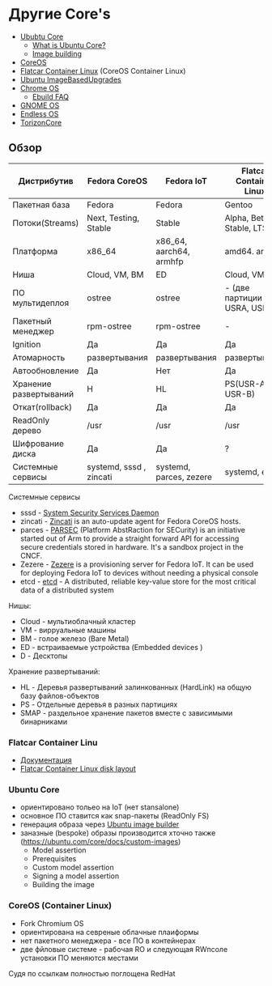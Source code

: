 # Другие Core's

- [Ububtu Core](https://ubuntu.com/core)
  * [What is Ubuntu Core?](https://ubuntu.com/core/docs/what-is-ubuntu-core)
  * [Image building](https://ubuntu.com/core/docs/image-building)
- [CoreOS](https://ru.wikipedia.org/wiki/CoreOS)
- [Flatcar Container Linux](https://kinvolk.io/flatcar-container-linux/) (CoreOS Container Linux)
- [Ubuntu ImageBasedUpgrades](https://wiki.ubuntu.com/ImageBasedUpgrades)
- [Chrome OS](https://ru.wikipedia.org/wiki/Chrome_OS)
  * [Ebuild FAQ](https://chromium.googlesource.com/chromiumos/docs/+/HEAD/portage/ebuild_faq.md)
- [GNOME OS](https://wiki.gnome.org/action/show//GnomeOS?action=show&redirect=Projects%2FGnomeContinuous)
- [Endless OS](https://endlessos.com/)
- [TorizonCore](https://developer.toradex.com/knowledge-base/torizoncore-overview)

## Обзор

Дистрибутив | Fedora CoreOS | Fedora IoT | Flatcar Container Linux | Ubuntu Core | Chrome OS | GNOME OS | Endless OS | TorizonCore
------------|---------------|------------|-------------------------|-------------|-----------|----------|------------|-------------
Пакетная база | Fedora      | Fedora     | Gentoo                  | Ubuntu      | Gentoo    |
Потоки(Streams) | Next, Testing, Stable |  Stable | Alpha, Beta, Stable, LTS | Releases |    |
Платформа   | x86_64 | x86_64, aarch64, armhfp | amd64. arm64      | amd64. arm64 | x86_64. arm64 
Ниша | Cloud, VM, BM        |  ED         |   Cloud, VM, BM        | ED           | D        | D        | D          |
ПО мультидеплоя | ostree    | ostree      |  - (две партиции USRA, USRB) | snap   |            | ostree | ostree | ostree
Пакетный менеджер | rpm-ostree | rpm-ostree | -                    | Snappy  | portage, chroot | 
Ignition    |  Да           | Да          | Да                     | Нет
Атомарность | развертывания | развертывания | развертывания        | Ядро?
Автообновление | Да         | Нет         | Да                     | Да 
Хранение развертываний | H  | HL          | PS(USR-A, USR-B)       | SNAP     
Откат(rollback) | Да         | Да         | Да                     | Да
ReadOnly дерево | /usr      | /usr        | /usr                   | /snap
Шифрование диска |  Да      |  Да         | ?                      | Да
Системные сервисы | systemd, sssd , zincati | systemd, parces, zezere | systemd, etcd | snapd |  | flatpak, ostree

Системные сервисы
- sssd - [System Security Services Daemon](https://en.wikipedia.org/wiki/System_Security_Services_Daemon)
- zincati - [Zincati](https://github.com/coreos/zincati) is an auto-update agent for Fedora CoreOS hosts.
- parces - [PARSEC](https://fedoraproject.org/wiki/Changes/PARSEC) (Platform AbstRaction for SECurity) is an initiative started out of Arm to provide a straight forward API for accessing secure credentials stored in hardware. It's a sandbox project in the CNCF. 
- Zezere -  [Zezere](https://github.com/fedora-iot/zezere) is a provisioning server for Fedora IoT. It can be used for deploying Fedora IoT to devices without needing a physical console
- etcd - [etcd](https://etcd.io/) - A distributed, reliable key-value store for the most critical data of a distributed system

Нишы:
- Cloud - мультиоблачный кластер
- VM - вирруальные машины
- BM - голое железо (Bare Metal)
- ED - встраиваемые устройства (Embedded devices )
- D - Десктопы

Хранение развертываний:
- HL - Деревья развертываний залинкованных (HardLink) на общую базу файлов-объектов
- PS - Отдельные деревья в разных  партициях
- SMAP - раздельное хранение пакетов вместе с зависимыми бинарниками

### Flatcar Container Linu

- [Документация](https://kinvolk.io/docs/flatcar-container-linux/latest/)
- [Flatcar Container Linux disk layout](https://kinvolk.io/docs/flatcar-container-linux/latest/reference/developer-guides/sdk-disk-partitions/)


### Ubuntu Core

- ориентировано тольео на IoT (нет stansalone)
- основное ПО ставится как snap-пакеты (ReadOnly FS)
- генерация образа через [Ubuntu image builder](https://github.com/CanonicalLtd/ubuntu-image)
- заназные (bespoke) образы производится хточно также (https://ubuntu.com/core/docs/custom-images) 
  *  Model assertion
  *  Prerequisites
  *  Custom model assertion
  *  Signing a model assertion
  *  Building the image

### CoreOS (Container Linux)
- Fork Chromium OS
- ориентирована на севреные облачные плаиформы
- нет пакетного менеджера - все ПО в контейнерах
- две фйловые системе - рабочая RO и  следующая RWпсоле установки ПО меняются местами

Судя по ссылкам полностью поглощена RedHat
